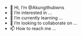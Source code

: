- 👋 Hi, I’m @Akungithubwns
- 👀 I’m interested in ...
- 🌱 I’m currently learning ...
- 💞️ I’m looking to collaborate on ...
- 📫 How to reach me ...

<!---
Akungithubwns/Akungithubwns is a ✨ special ✨ repository because its `README.md` (this file) appears on your GitHub profile.
You can click the Preview link to take a look at your changes.
--->
